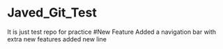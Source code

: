 # Javed_Git_Test
It is just test repo for practice
#New Feature
Added a navigation bar with extra new features
added new line
